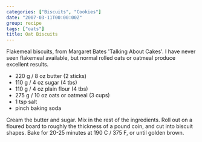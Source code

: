 ```yaml
---
categories: ["Biscuits", "Cookies"]
date: "2007-03-11T00:00:00Z"
group: recipe
tags: ["oats"]
title: Oat Biscuits
---
```



Flakemeal biscuits, from Margaret Bates 'Talking About Cakes'.  I have never seen flakemeal available, but normal rolled oats or oatmeal produce excellent results.

- 220 g / 8 oz butter (2 sticks)
- 110 g / 4 oz sugar (4 tbs)
- 110 g / 4 oz plain flour (4 tbs)
- 275 g / 10 oz oats or oatmeal (3 cups)
- 1 tsp salt
- pinch baking soda

Cream the butter and sugar.  Mix in the rest of the ingredients.  Roll
out on a floured board to roughly the thickness of a pound coin, and
cut into biscuit shapes.  Bake for 20-25 minutes at 190 C / 375 F, or until golden brown.
